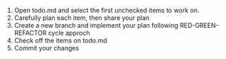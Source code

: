 1. Open todo.md and select the first unchecked items to work on.
2. Carefully plan each item, then share your plan
3. Create a new branch and implement your plan following RED-GREEN-REFACTOR cycle approch
4. Check off the items on todo.md
5. Commit your changes
